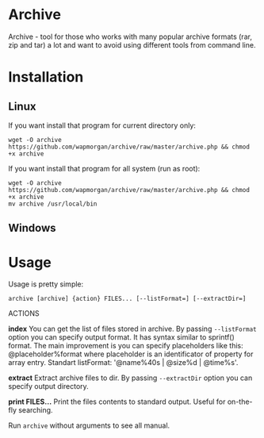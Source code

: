 # Archive
Archive - tool for those who works with many popular archive formats (rar, zip and tar) a lot and want to avoid using different tools from command line.

# Installation
## Linux
If you want install that program for current directory only:
```
wget -O archive https://github.com/wapmorgan/archive/raw/master/archive.php && chmod +x archive
```

If you want install that program for all system (run as root):
```
wget -O archive https://github.com/wapmorgan/archive/raw/master/archive.php && chmod +x archive
mv archive /usr/local/bin
```

## Windows


# Usage
Usage is pretty simple:

`archive [archive] {action} FILES... [--listFormat=] [--extractDir=]`

ACTIONS

  **index**
   You can get the list of files stored in archive. By passing `--listFormat`
    option you can specify output format. It has syntax similar to sprintf()
    format. The main improvement is you can specify placeholders like this:
    @placeholder%format where placeholder is an identificator of property for
    array entry. Standart listFormat: '@name%40s | @size%d | @time%s'.

  **extract**
   Extract archive files to dir. By passing `--extractDir` option you can
    specify output directory.

  **print FILES...**
   Print the files contents to standard output. Useful for on-the-fly
    searching.

Run `archive` without arguments to see all manual.
